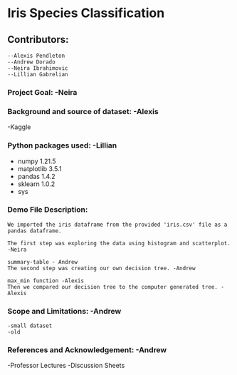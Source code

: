 # Iris Species Classification 

## Contributors:
    --Alexis Pendleton
    --Andrew Dorado
    --Neira Ibrahimovic
    --Lillian Gabrelian
### Project Goal: -Neira

### Background and source of dataset: -Alexis
  -Kaggle
  
### Python packages used: -Lillian
  - numpy 1.21.5
  - matplotlib 3.5.1
  - pandas 1.4.2
  - sklearn 1.0.2
  - sys
### Demo File Description:
    We imported the iris dataframe from the provided 'iris.csv' file as a pandas dataframe.
    
    The first step was exploring the data using histogram and scatterplot. -Neira
    
    summary-table - Andrew
    The second step was creating our own decision tree. -Andrew
    
    max_min function -Alexis
    Then we compared our decision tree to the computer generated tree. -Alexis
### Scope and Limitations: -Andrew
    -small dataset
    -old
    
### References and Acknowledgement: -Andrew
  -Professor Lectures
  -Discussion Sheets
